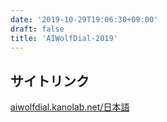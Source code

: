 ```yaml
---
date: '2019-10-29T19:06:30+09:00'
draft: false
title: 'AIWolfDial-2019'
---
```


## サイトリンク

[aiwolfdial.kanolab.net/日本語](https://aiwolfdial.kanolab.net/日本語)
